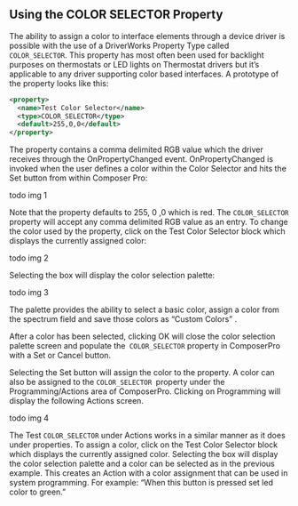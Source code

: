 ## Using the COLOR SELECTOR Property

The ability to assign a color to interface elements through a device driver is possible with the use of a DriverWorks Property Type called `COLOR_SELECTOR`. This property has most often been used for backlight purposes on thermostats or LED lights on Thermostat drivers but it’s applicable to any driver supporting color based interfaces. A prototype of the property looks like this:

```xml
<property>
  <name>Test Color Selector</name>
  <type>COLOR_SELECTOR</type>
  <default>255,0,0</default>
</property>
```

The property contains a comma delimited RGB value which the driver receives through the OnPropertyChanged event. OnPropertyChanged is invoked when the user defines a color within the Color Selector and hits the Set button from within Composer Pro:

todo img 1

Note that the property defaults to 255, 0 ,0 which is red. The `COLOR_SELECTOR` property will accept any comma delimited RGB value as an entry. To change the color used by the property, click on the Test Color Selector block which displays the currently assigned color:

todo img 2

Selecting the box will display the color selection palette:

todo img 3

The palette provides the ability to select a basic color, assign a color from the spectrum field and save those colors as “Custom Colors” .

After a color has been selected, clicking OK will close the color selection palette screen and populate the` COLOR_SELECTOR` property in ComposerPro with a Set or Cancel button.

Selecting the Set button will assign the color to the property. A color can also be assigned to the `COLOR_SELECTOR `property under the Programming/Actions area of ComposerPro. Clicking on Programming will display the following Actions screen.

todo img 4

The Test `COLOR_SELECTOR` under Actions works in a similar manner as it does under properties. To assign a color, click on the Test Color Selector block which displays the currently assigned color. Selecting the box will display the color selection palette and a color can be selected as in the previous example. 
This creates an Action with a color assignment that can be used in system programming. For example: “When this button is pressed set led color to green.”

